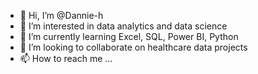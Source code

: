 - 👋 Hi, I’m @Dannie-h
- 👀 I’m interested in data analytics and data science
- 🌱 I’m currently learning Excel, SQL, Power BI, Python
- 💞️ I’m looking to collaborate on healthcare data projects
- 📫 How to reach me ...

<!---
Dannie-h/Dannie-h is a ✨ special ✨ repository because its `README.md` (this file) appears on your GitHub profile.
You can click the Preview link to take a look at your changes.
--->
